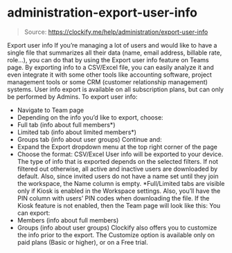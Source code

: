 # administration-export-user-info

> Source: https://clockify.me/help/administration/export-user-info

Export user info
If you’re managing a lot of users and would like to have a single file that summarizes all their data (name, email address, billable rate, role…), you can do that by using the Export user info feature on Teams page.
By exporting info to a CSV/Excel file, you can easily analyze it and even integrate it with some other tools like accounting software, project management tools or some CRM (customer relationship management) systems.
User info export is available on all subscription plans, but can only be performed by Admins.
To export user info:
- Navigate to Team page
- Depending on the info you’d like to export, choose:
- Full tab (info about full members*)
- Limited tab (info about limited members*)
- Groups tab (info about user groups)
Continue and:
- Expand the Export dropdown menu at the top right corner of the page
- Choose the format: CSV/Excel
User info will be exported to your device.
The type of info that is exported depends on the selected filters. If not filtered out otherwise, all active and inactive users are downloaded by default. Also, since invited users do not have a name set until they join the workspace, the Name column is empty.
*Full/Limited tabs are visible only if Kiosk is enabled in the Workspace settings. Also, you’ll have the PIN column with users’ PIN codes when downloading the file.
If the Kiosk feature is not enabled, then the Team page will look like this:
You can export:
- Members (info about full members)
- Groups (info about user groups)
Clockify also offers you to customize the info prior to the export. The Customize option is available only on paid plans (Basic or higher), or on a Free trial.